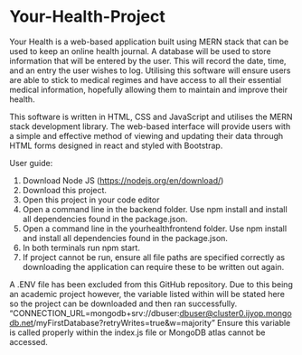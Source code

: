 # Your-Health-Project

Your Health is a web-based application built using MERN stack that can be used to keep an online health journal. A database will be used to store information that will be entered by the user. This will record the date, time, and an entry the user wishes to log. Utilising this software will ensure users are able to stick to medical regimes and have access to all their essential medical information, hopefully allowing them to maintain and improve their health. 

This software is written in HTML, CSS and JavaScript and utilises the MERN stack development library. The web-based interface will provide users with a simple and effective method of viewing and updating their data through HTML forms designed in react and styled with Bootstrap. 

User guide:

1.	Download Node JS (https://nodejs.org/en/download/)
2.	Download this project. 
3.	Open this project in your code editor
4.	Open a command line in the backend folder. Use npm install and install all dependencies found in the package.json.
5.	Open a command line in the yourhealthfrontend folder. Use npm install and install all dependencies found in the package.json.
6.	In both terminals run npm start.
7.	If project cannot be run, ensure all file paths are specified correctly as downloading the application can require these to be written out again. 


A .ENV file has been excluded from this GitHub repository. Due to this being an academic project however, the variable listed within will be stated here so the project can be downloaded and then ran successfully. 
“CONNECTION_URL=mongodb+srv://dbuser:dbuser@cluster0.ijyop.mongodb.net/myFirstDatabase?retryWrites=true&w=majority”
Ensure this variable is called properly within the index.js file or MongoDB atlas cannot be accessed. 
